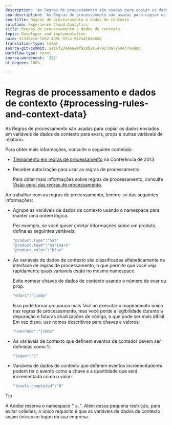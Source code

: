 ```yaml
---
description: 'As Regras de processamento são usadas para copiar os dados enviados em variáveis de dados de contexto para evars, props e outras variáveis de relatório. '
seo-description: 'As Regras de processamento são usadas para copiar os dados enviados em variáveis de dados de contexto para evars, props e outras variáveis de relatório. '
seo-title: Regras de processamento e dados de contexto
solution: Experience Cloud,Analytics
title: Regras de processamento e dados de contexto
topic: Developer and implementation
uuid: 51338ccd-fa52-4d9c-97c4-947a4100465d
translation-type: tm+mt
source-git-commit: ae16f224eeaeefa29b2e1479270a72694c79aaa0
workflow-type: tm+mt
source-wordcount: '297'
ht-degree: 100%

---
```



# Regras de processamento e dados de contexto {#processing-rules-and-context-data}

As Regras de processamento são usadas para copiar os dados enviados em variáveis de dados de contexto para evars, props e outras variáveis de relatório. 

Para obter mais informações, consulte o seguinte conteúdo:

* [Treinamento em regras de processamento](https://tv.adobe.com/embed/1181/16506/) na Conferência de 2013
* Receber autorização para usar as regras de processamento

   Para obter mais informações sobre regras de processamento, consulte [Visão geral das regras de processamento](https://docs.adobe.com/content/help/pt-BR/analytics/admin/admin-tools/processing-rules/processing-rules.html).

Ao trabalhar com as regras de processamento, lembre-se das seguintes informações:

* Agrupe as variáveis de dados de contexto usando o namespace para manter uma ordem lógica.

   Por exemplo, se você quiser coletar informações sobre um produto, defina as seguintes variáveis:

   ```js
   "product.type":"hat" 
   "product.team":"mariners" 
   "product.color":"blue"
   ```

* As variáveis de dados de contexto são classificadas alfabeticamente na interface de regras de processamento, o que permite que você veja rapidamente quais variáveis estão no mesmo namespace.

   Evite nomear chaves de dados de contexto usando o número de evar ou prop:

   ```js
   "eVar1":"jimbo"
   ```

   Isso pode tornar *um pouco* mais fácil ao executar o mapeamento único nas regras de processamento, mas você perde a legibilidade durante a depuração e futuras atualizações de código, o que pode ser mais difícil. Em vez disso, use nomes descritivos para chaves e valores:

   ```js
   "username":"jimbo"
   ```

* As variáveis de contexto que definem eventos de contador devem ser definidas como 1:

   ```js
   "logon":"1"
   ```

* Variáveis de dados de contexto que definem eventos incrementadores podem ter o evento como a chave e a quantidade que será incrementada como o valor:

   ```js
   "levels completed":"6"
   ```

>[!TIP]
>
>A Adobe reserva o namespace &quot; `a.`&quot;. Além dessa pequena restrição, para evitar colisões, o único requisito é que as variáveis de dados de contexto sejam únicas no logon da sua empresa.

